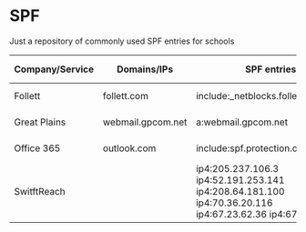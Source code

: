# SPF
Just a repository of commonly used SPF entries for schools

| Company/Service | Domains/IPs | SPF entries | Notes/Comments | Last Updated |
| ----------- | ----------- | ----------- | ----------- | ----------- |
| Follett | follett.com | include:_netblocks.follett.com | Library Software | 2021-04-28 |
| Great Plains | webmail.gpcom.net | a:webmail.gpcom.net | Transport Carrier / ISP | 2021-04-28 |
| Office 365 | outlook.com | include:spf.protection.outlook.com | Webmail | 2021-04-28 |
| SwitftReach |  | ip4:205.237.106.3 ip4:52.191.253.141 ip4:208.64.181.100 ip4:70.36.20.116 ip4:67.23.62.36 ip4:67.23.61.36 | Mass Emailing Notification System | 2021-04-28 |
